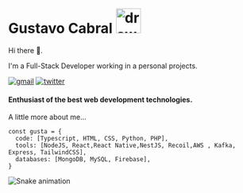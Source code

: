 # Gustavo Cabral <img src="https://camo.githubusercontent.com/fb070d9f71a64edbafed08519130d75e7e0a0a69665d50d94ad095157f702e59/68747470733a2f2f6d656469612e67697068792e636f6d2f6d656469612f6d47634e6a736657416a593541455a4e77362f67697068792e676966" alt="drawing" width="50"/>

Hi there 👋.

I'm a Full-Stack Developer working in a personal projects.

[![gmail](https://img.shields.io/badge/Gmail-D14836?style=for-the-badge&logo=gmail&logoColor=white)](mailto:imgustacabral@gmail.com) [![twitter](https://img.shields.io/badge/Twitter-%231DA1F2.svg?style=for-the-badge&logo=Twitter&logoColor=white)](https://twitter.com/imgustacabral)
#### Enthusiast of the best web development technologies.

 A little more about me...
```node
const gusta = {
  code: [Typescript, HTML, CSS, Python, PHP],
  tools: [NodeJS, React,React Native,NestJS, Recoil,AWS , Kafka, Express, TailwindCSS],
  databases: [MongoDB, MySQL, Firebase],
}
```

![Snake animation](https://github.com/imgustacabral/imgustacabral/blob/output/github-contribution-grid-snake.svg)
